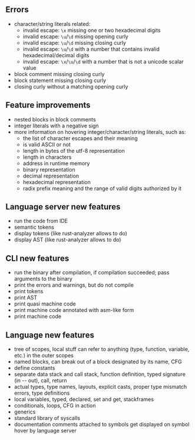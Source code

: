 ## Errors
- character/string literals related:
  - invalid escape: `\x` missing one or two hexadecimal digits
  - invalid escape: `\u`/`\d` missing opening curly
  - invalid escape: `\u`/`\d` missing closing curly
  - invalid escape: `\u`/`\d` with a number that contains invalid hexadecimal/decimal digits
  - invalid escape: `\x`/`\u`/`\d` with a number that is not a unicode scalar value
- block comment missing closing curly
- block statement missing closing curly
- closing curly without a matching opening curly

## Feature improvements
- nested blocks in block comments
- integer literals with a negative sign
- more information on hovering integer/character/string literals, such as:
  - the list of character escapes and their meaning
  - is valid ASCII or not
  - length in bytes of the utf-8 representation
  - length in characters
  - address in runtime memory
  - binary representation
  - decimal representation
  - hexadecimal representation
  - radix prefix meaning and the range of valid digits authorized by it

## Language server new features
- run the code from IDE
- semantic tokens
- display tokens (like rust-analyzer allows to do)
- display AST (like rust-analyzer allows to do)

## CLI new features
- run the binary after compilation, if compilation succeeded; pass arguments to the binary
- print the errors and warnings, but do not compile
- print tokens
- print AST
- print quasi machine code
- print machine code annotated with asm-like form
- print machine code

## Language new features
- tree of scopes, local stuff can refer to anything (type, function, variable, etc.) in the outer scopes
- named blocks, can break out of a block designated by its name, CFG
- define constants
- separate data stack and call stack, function definition, typed signature (in -- out), call, return
- actual types, type names, layouts, explicit casts, proper type mismatch errors, type definitions
- local variables, typed, declared, set and get, stackframes
- conditionals, loops, CFG in action
- generics
- standard library of syscalls
- documentation comments attached to symbols get displayed on symbol hover by language server
